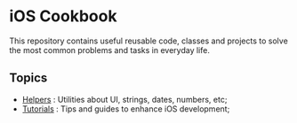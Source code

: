 # iOS Cookbook
This repository contains useful reusable code, classes and projects to solve the most common problems and tasks in everyday life.

## Topics
- [Helpers](https://github.com/FabrizioCaldarelli/iOS-Cookbook/tree/master/Topics/Helpers) : Utilities about UI, strings, dates, numbers, etc;
- [Tutorials](https://github.com/FabrizioCaldarelli/iOS-Cookbook/tree/master/Topics/Tutorials) : Tips and guides to enhance iOS development;
